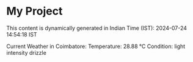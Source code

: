 # My Project

This content is dynamically generated in Indian Time (IST): 2024-07-24 14:54:18 IST


Current Weather in Coimbatore:
Temperature: 28.88 °C
Condition: light intensity drizzle
